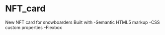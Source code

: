 # NFT_card
New NFT card for snowboarders 
Built with
-Semantic HTML5 markup
-CSS custom properties
-Flexbox
